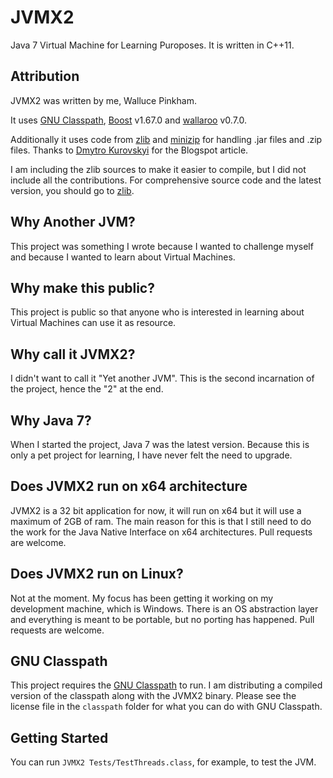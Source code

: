 # JVMX2

Java 7 Virtual Machine for Learning Puroposes. It is written in C++11. 

## Attribution

JVMX2 was written by me, Walluce Pinkham.

It uses [GNU Classpath](https://www.gnu.org/software/classpath/home.html), [Boost](https://www.boost.org/) v1.67.0 and [wallaroo](https://wallaroolib.sourceforge.net/index.html) v0.7.0.

Additionally it uses code from [zlib](zlib.net) and [minizip](http://www.winimage.com/zLibDll/minizip.html) for handling .jar files and .zip files. Thanks to [Dmytro Kurovskyi](https://choruscode.blogspot.com/2012/05/uncompressing-pkzip-files-with-zlib-and.html) for the Blogspot article.

I am including the zlib sources to make it easier to compile, but I did not include all the contributions. For comprehensive source code and the latest version, you should go to [zlib](zlib.net).

## Why Another JVM?

This project was something I wrote because I wanted to challenge myself and because I wanted to learn about Virtual Machines.

## Why make this public?

This project is public so that anyone who is interested in learning about Virtual Machines can use it as resource.

## Why call it JVMX2?

I didn't want to call it "Yet another JVM". This is the second incarnation of the project, hence the "2" at the end.

## Why Java 7?

When I started the project, Java 7 was the latest version. Because this is only a pet project for learning, I have never felt the need to upgrade.

## Does JVMX2 run on x64 architecture

JVMX2 is a 32 bit application for now, it will run on x64 but it will use a maximum of 2GB of ram. The main reason for this is that I still need to do the work for the Java Native Interface on x64 architectures. Pull requests are welcome.

## Does JVMX2 run on Linux?

Not at the moment. My focus has been getting it working on my development machine, which is Windows. There is an OS abstraction layer and everything is meant to be portable, but no porting has happened. Pull requests are welcome.

## GNU Classpath

This project requires the [GNU Classpath](https://www.gnu.org/software/classpath/home.html) to run. I am distributing a compiled version of the classpath along with the JVMX2 binary. Please see the license file in the `classpath` folder for what you can do with GNU Classpath.

## Getting Started

You can run `JVMX2 Tests/TestThreads.class`, for example, to test the JVM.

